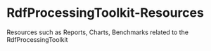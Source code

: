# RdfProcessingToolkit-Resources
Resources such as Reports, Charts, Benchmarks related to the RdfProcessingToolkit
